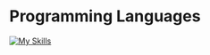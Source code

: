 # Programming Languages

[![My Skills](https://skillicons.dev/icons?i=java,js,ts)](https://skillicons.dev)
